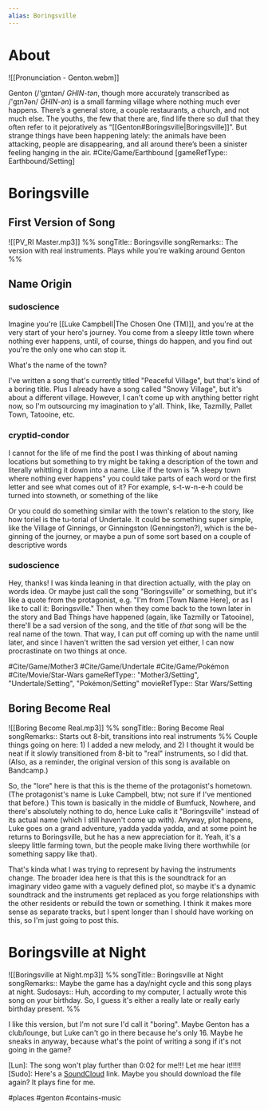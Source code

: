 ```yaml
---
alias: Boringsville
---
```

# About

![[Pronunciation - Genton.webm]]

Genton (/‘gɪntən/ *GHIN-tən*, though more accurately transcribed as /'gɪnʔən/ *GHIN-ən*) is a small farming village where nothing much ever happens. There’s a general store, a couple restaurants, a church, and not much else. The youths, the few that there are, find life there so dull that they often refer to it pejoratively as “[[Genton#Boringsville|Boringsville]]”. But strange things have been happening lately: the animals have been attacking, people are disappearing, and all around there’s been a sinister feeling hanging in the air. #Cite/Game/Earthbound [gameRefType:: Earthbound/Setting]

# Boringsville
## First Version of Song
![[PV_RI Master.mp3]]
%%
songTitle:: Boringsville
songRemarks:: The version with real instruments. Plays while you're walking around Genton
%%
## Name Origin
### sudoscience
Imagine you're [[Luke Campbell|The Chosen One (TM)]], and you're at the very start of your hero's journey. You come from a sleepy little town where nothing ever happens, until, of course, things do happen, and you find out you're the only one who can stop it.

What's the name of the town?

I've written a song that's currently titled "Peaceful Village", but that's kind of a boring title. Plus I already have a song called "Snowy Village", but it's about a different village. However, I can't come up with anything better right now, so I'm outsourcing my imagination to y'all. Think, like, Tazmilly, Pallet Town, Tatooine, etc.

### cryptid-condor
I cannot for the life of me find the post I was thinking of about naming locations but something to try might be taking a description of the town and literally whittling it down into a name. Like if the town is "A sleepy town where nothing ever happens" you could take parts of each word or the first letter and see what comes out of it? For example, s-t-w-n-e-h could be turned into stowneth, or something of the like

Or you could do something similar with the town's relation to the story, like how toriel is the tu-torial of Undertale. It could be something super simple, like the Village of Ginnings, or Ginningston (Genningston?), which is the be-ginning of the journey, or maybe a pun of some sort based on a couple of descriptive words

### sudoscience
Hey, thanks! I was kinda leaning in that direction actually, with the play on words idea. Or maybe just call the song "Boringsville" or something, but it's like a quote from the protagonist, e.g. "I'm from \[Town Name Here], or as I like to call it: Boringsville." Then when they come back to the town later in the story and Bad Things have happened (again, like Tazmilly or Tatooine), there'll be a sad version of the song, and the title of _that_ song will be the real name of the town. That way, I can put off coming up with the name until later, and since I haven't written the sad version yet either, I can now procrastinate on two things at once.

#Cite/Game/Mother3 #Cite/Game/Undertale #Cite/Game/Pokémon #Cite/Movie/Star-Wars
gameRefType:: "Mother3/Setting", "Undertale/Setting", "Pokémon/Setting"
movieRefType:: Star Wars/Setting

## Boring Become Real
![[Boring Become Real.mp3]]
%%
songTitle:: Boring Become Real
songRemarks:: Starts out 8-bit, transitions into real instruments
%%
Couple things going on here: 1) I added a new melody, and 2) I thought it would be neat if it slowly transitioned from 8-bit to "real" instruments, so I did that. (Also, as a reminder, the original version of this song is available on Bandcamp.)

So, the "lore" here is that this is the theme of the protagonist's hometown. (The protagonist's name is Luke Campbell, btw; not sure if I've mentioned that before.) This town is basically in the middle of Bumfuck, Nowhere, and there's absolutely nothing to do, hence Luke calls it "Boringsville" instead of its actual name (which I still haven't come up with). Anyway, plot happens, Luke goes on a grand adventure, yadda yadda yadda, and at some point he returns to Boringsville, but he has a new appreciation for it. Yeah, it's a sleepy little farming town, but the people make living there worthwhile (or something sappy like that).

That's kinda what I was trying to represent by having the instruments change. The broader idea here is that this is the soundtrack for an imaginary video game with a vaguely defined plot, so maybe it's a dynamic soundtrack and the instruments get replaced as you forge relationships with the other residents or rebuild the town or something. I think it makes more sense as separate tracks, but I spent longer than I should have working on this, so I'm just going to post this.

# Boringsville at Night
![[Boringsville at Night.mp3]]
%%
songTitle:: Boringsville at Night
songRemarks:: Maybe the game has a day/night cycle and this song plays at night.
Sudosays:: Huh, according to my computer, I actually wrote this song on your birthday. So, I guess it's either a really late or really early birthday present.
%%

I like this version, but I'm not sure I'd call it "boring". Maybe Genton has a club/lounge, but Luke can't go in there because he's only 16. Maybe he sneaks in anyway, because what's the point of writing a song if it's not going in the game?

[Lun]: The song won't play further than 0:02 for me!!! Let me hear it!!!!!
[Sudo]: Here's a [SoundCloud](https://soundcloud.com/tagohd/boringsville-at-night/s-LbVe8duHr3Y?si=f4442dc81e304133a104ef06eaea22bd&utm_source=clipboard&utm_medium=text&utm_campaign=social_sharing) link. Maybe you should download the file again? It plays fine for me.

#places #genton #contains-music 